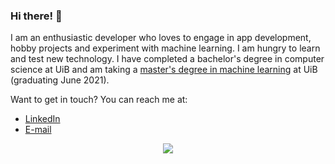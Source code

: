 ### Hi there! :wave:
I am an enthusiastic developer who loves to engage in app development, hobby projects and experiment with machine learning. I am hungry to learn and test new technology. I have completed a bachelor's degree in computer science at UiB and am taking a [master's degree in machine learning](https://www.uib.no/en/studies/MAMN-INF/MA) at UiB (graduating June 2021).

Want to get in touch? You can reach me at:
- [LinkedIn](https://www.linkedin.com/in/jonas-triki/)
- [E-mail](https://mailhide.io/e/Z0aCM)

<div align="center">
  <img src="https://i.imgur.com/Y3Slwoh.gif">
</div>
